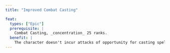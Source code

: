 ```yaml
---
title: "Improved Combat Casting"

feat:
  types: ["Epic"]
  prerequisite: |
    Combat Casting, _concentration_ 25 ranks.
  benefit: |
    The character doesn't incur attacks of opportunity for casting spells when threatened.
---
```

